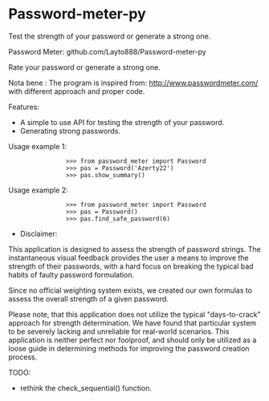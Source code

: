 # Password-meter-py
Test the strength of your password or generate a strong one.

Password Meter: github.com/Layto888/Password-meter-py

Rate your password or generate a strong one.

Nota bene : The program is inspired from:
http://www.passwordmeter.com/ with different approach and proper code.

Features:
- A simple to use API for testing the strength of your password.
- Generating strong passwords.

Usage example 1:

                    >>> from password_meter import Password
                    >>> pas = Password('Azerty22')
                    >>> pas.show_summary()

Usage example 2:

                    >>> from password_meter import Password
                    >>> pas = Password()
                    >>> pas.find_safe_password(6)


* Disclaimer:

This application is designed to assess the strength of password strings.
The instantaneous visual feedback provides the user a means to improve
the strength of their passwords, with a hard focus on breaking the
typical bad habits of faulty password formulation.

Since no official weighting system exists, we created our own formulas
to assess the overall strength of a given password.

Please note, that this application does not utilize the typical "days-to-crack"
approach for strength determination.
We have found that particular system to be severely lacking and unreliable
for real-world scenarios. This application is neither perfect nor foolproof,
and should only be utilized as a loose guide in determining methods for
improving the password creation process.

TODO: 
- rethink the check_sequential() function.
